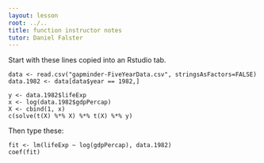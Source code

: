 ```yaml
---
layout: lesson
root: ../..
title: function instructor notes
tutor: Daniel Falster
---
```


Start with these lines copied into an Rstudio tab.

~~~
data <- read.csv("gapminder-FiveYearData.csv", stringsAsFactors=FALSE)
data.1982 <- data[data$year == 1982,]

y <- data.1982$lifeExp
x <- log(data.1982$gdpPercap)
X <- cbind(1, x)
c(solve(t(X) %*% X) %*% t(X) %*% y)
~~~

Then type these:

~~~
fit <- lm(lifeExp ~ log(gdpPercap), data.1982)
coef(fit)
~~~
